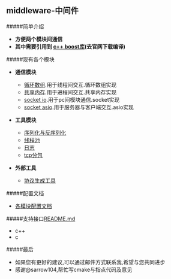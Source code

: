middleware-中间件
------------------------

#####简单介绍
* **方便两个模块间通信**
* **其中需要引用到 [c++ boost库](http://www.boost.org/)(去官网下载编译)**


#####现有各个模块
* **通信模块**
  * [循环数组](https://github.com/NingLeixueR/middleware/tree/master/src/middleware_base/loop_array).用于线程间交互.循环数组实现
  * [共享内存](https://github.com/NingLeixueR/middleware/tree/master/src/middleware_base/shared_memory).用于进程间交互.共享内存实现
  * [socket io](https://github.com/NingLeixueR/middleware/blob/master/src/middleware_base/socket_io).用于pc间模块通信.socket实现
  * [socket asio](https://github.com/NingLeixueR/middleware/blob/master/src/middleware_base/socket_asio).用于服务器与客户端交互.asio实现

* **工具模块**
  * [序列化与反序列化](https://github.com/NingLeixueR/middleware/tree/master/src/tools/serializecpp)
  * [线程池](https://github.com/NingLeixueR/middleware/tree/master/src/tools/threadpool)
  * [日志](https://github.com/NingLeixueR/middleware/tree/master/src/tools/logsys)
  * [tcp分包](https://github.com/NingLeixueR/middleware/tree/master/src/tools/segmentation_pack)

* **外部工具**
  * [协议生成工具](https://github.com/NingLeixueR/middleware/tree/master/extern_tools)
  

#####配置文档
  * [各模块配置文档](https://github.com/NingLeixueR/middleware/tree/master/config)

#####支持接口[README.md](https://github.com/NingLeixueR/middleware/tree/master/src/middleware_base)
* c++
* c



#####最后
* 如果您有更好的建议,可以通过邮件方式联系我,希望与您共同进步
* 感谢@sarrow104,帮忙写cmake与指点代码及意见
